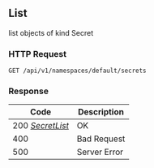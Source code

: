 List
----
list objects of kind Secret

### HTTP Request

`GET /api/v1/namespaces/default/secrets`


### Response

| Code | Description |
| --- | --- |
| 200 _[SecretList](#secretlist)_ | OK |
| 400 | Bad Request |
| 500 | Server Error |
